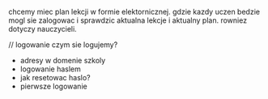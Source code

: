 chcemy miec plan lekcji w formie elektornicznej. gdzie kazdy uczen bedzie mogl sie zalogowac i sprawdzic aktualna lekcje i aktualny plan. rowniez dotyczy nauczycieli.

// logowanie
czym sie logujemy?
- adresy w domenie szkoly
- logowanie haslem
- jak resetowac haslo?
- pierwsze logowanie
